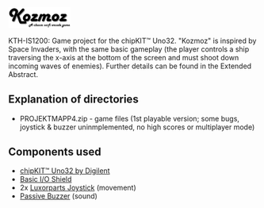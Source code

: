 [<img width='25%' src='logo.png'/>](logo.png)

KTH-IS1200: Game project for the chipKIT™ Uno32. "Kozmoz" is inspired by Space Invaders, with the same basic gameplay (the player controls a ship traversing the x-axis at the bottom of the screen and must shoot down incoming waves of enemies). Further details can be found in the Extended Abstract.

## Explanation of directories
* PROJEKTMAPP4.zip - game files (1st playable version; some bugs, joystick & buzzer uninmplemented, no high scores or multiplayer mode)

## Components used
* [chipKIT™ Uno32 by Digilent](http://chipkit.net/wpcproduct/chipkit-uno32/)
* [Basic I/O Shield](http://chipkit.net/wpcproduct/chipkit-basic-io-shield/)
* 2x [Luxorparts Joystick](https://www.kjell.com/se/sortiment/el-verktyg/arduino/moduler/luxorparts-joystick-modul-for-arduino-p87943) (movement)
* [Passive Buzzer](https://www.kjell.com/se/sortiment/el-verktyg/arduino/moduler/passiv-summer-for-arduino-p87887?gclid=Cj0KCQiAzePjBRCRARIsAGkrSm6um29QjTX7nW5qtz3ITQ1u7tNe1yh1BMkEQU4P4skV8IbmBjnOgykaAgz3EALw_wcB&gclsrc=aw.ds) (sound)

